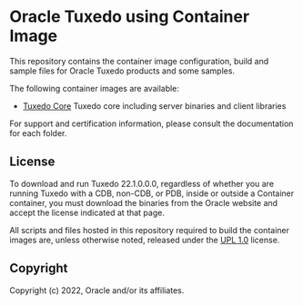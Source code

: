 # Oracle Tuxedo using Container Image

This repository contains the container image configuration, build and sample files for Oracle Tuxedo products and some samples.

The following container images are available:

* [Tuxedo Core](./core) Tuxedo core including server binaries and client libraries

For support and certification information, please consult the documentation for each folder.

## License

To download and run Tuxedo 22.1.0.0.0, regardless of whether you are running Tuxedo with a CDB, non-CDB, or PDB, inside or outside a Container container, you must download the binaries from the Oracle website and accept the license indicated at that page.

All scripts and files hosted in this repository required to build the container images are, unless otherwise noted, released under the [UPL 1.0](https://oss.oracle.com/licenses/upl/) license.

## Copyright

Copyright (c) 2022, Oracle and/or its affiliates.
